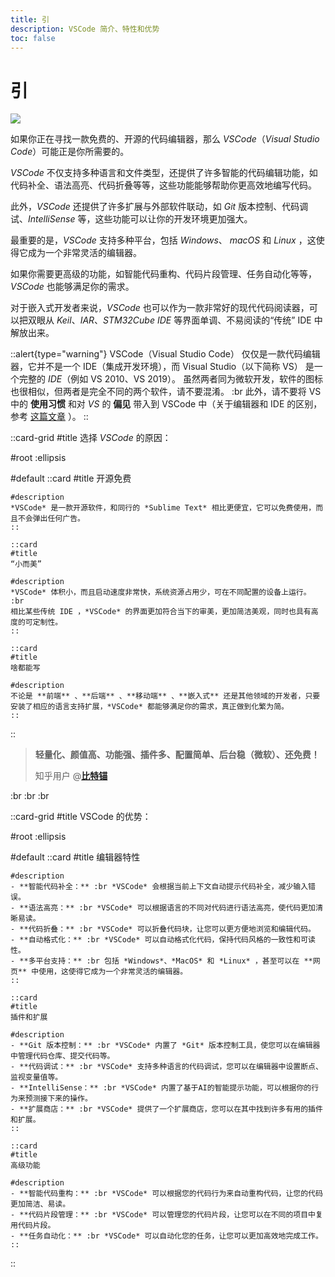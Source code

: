 ```yaml
---
title: 引
description: VSCode 简介、特性和优势
toc: false
---
```


# 引

![](/img/3/0/VSCode-Icon.png)

如果你正在寻找一款免费的、开源的代码编辑器，那么 *VSCode*（*Visual Studio Code*）可能正是你所需要的。

*VSCode* 不仅支持多种语言和文件类型，还提供了许多智能的代码编辑功能，如代码补全、语法高亮、代码折叠等等，这些功能能够帮助你更高效地编写代码。

此外，*VSCode* 还提供了许多扩展与外部软件联动，如 *Git* 版本控制、代码调试、*IntelliSense* 等，这些功能可以让你的开发环境更加强大。

最重要的是，*VSCode* 支持多种平台，包括 *Windows*、 *macOS* 和 *Linux* ，这使得它成为一个非常灵活的编辑器。

如果你需要更高级的功能，如智能代码重构、代码片段管理、任务自动化等等，*VSCode* 也能够满足你的需求。

对于嵌入式开发者来说，*VSCode* 也可以作为一款非常好的现代代码阅读器，可以把双眼从 *Keil*、*IAR*、*STM32Cube IDE* 等界面单调、不易阅读的“传统” IDE 中解放出来。

::alert{type="warning"}
VSCode（Visual Studio Code） 仅仅是一款代码编辑器，它并不是一个 IDE（集成开发环境），而 Visual Studio（以下简称 VS） 是一个完整的 *IDE*（例如 VS 2010、VS 2019）。
虽然两者同为微软开发，软件的图标也很相似，但两者是完全不同的两个软件，请不要混淆。 :br
此外，请不要将 VS 中的 **使用习惯** 和对 *VS* 的 **偏见** 带入到 VSCode 中（关于编辑器和 IDE 的区别，参考 [这篇文章](https://book.crifan.com/books/editor_ide_summary/website/editor_ide_intro/) ）。
::

::card-grid
#title
选择 *VSCode* 的原因：

#root
:ellipsis

#default
    ::card
    #title
    开源免费

    #description
    *VSCode* 是一款开源软件，和同行的 *Sublime Text* 相比更便宜，它可以免费使用，而且不会弹出任何广告。
    ::

    ::card
    #title
    “小而美”

    #description
    *VSCode* 体积小，而且启动速度非常快，系统资源占用少，可在不同配置的设备上运行。
    :br
    相比某些传统 IDE ，*VSCode* 的界面更加符合当下的审美，更加简洁美观，同时也具有高度的可定制性。
    ::

    ::card
    #title
    啥都能写

    #description
    不论是 **前端** 、**后端** 、**移动端** 、**嵌入式** 还是其他领域的开发者，只要安装了相应的语言支持扩展，*VSCode* 都能够满足你的需求，真正做到化繁为简。
    ::
::

> **轻量化、颜值高、功能强、插件多、配置简单、后台稳（微软）、还免费！**
> 
> 知乎用户 @[**比特锚**](https://www.zhihu.com/question/365621890/answer/1050772881)

:br
:br
:br

::card-grid
#title
VSCode 的优势：

#root
:ellipsis

#default
    ::card
    #title
    编辑器特性

    #description
    - **智能代码补全：** :br *VSCode* 会根据当前上下文自动提示代码补全，减少输入错误。
    - **语法高亮：** :br *VSCode* 可以根据语言的不同对代码进行语法高亮，使代码更加清晰易读。
    - **代码折叠：** :br *VSCode* 可以折叠代码块，让您可以更方便地浏览和编辑代码。
    - **自动格式化：** :br *VSCode* 可以自动格式化代码，保持代码风格的一致性和可读性。
    - **多平台支持：** :br 包括 *Windows*、*MacOS* 和 *Linux* ，甚至可以在 **网页** 中使用，这使得它成为一个非常灵活的编辑器。
    ::

    ::card
    #title
    插件和扩展

    #description
    - **Git 版本控制：** :br *VSCode* 内置了 *Git* 版本控制工具，使您可以在编辑器中管理代码仓库、提交代码等。
    - **代码调试：** :br *VSCode* 支持多种语言的代码调试，您可以在编辑器中设置断点、监视变量值等。
    - **IntelliSense：** :br *VSCode* 内置了基于AI的智能提示功能，可以根据你的行为来预测接下来的操作。
    - **扩展商店：** :br *VSCode* 提供了一个扩展商店，您可以在其中找到许多有用的插件和扩展。
    ::

    ::card
    #title
    高级功能

    #description
    - **智能代码重构：** :br *VSCode* 可以根据您的代码行为来自动重构代码，让您的代码更加简洁、易读。
    - **代码片段管理：** :br *VSCode* 可以管理您的代码片段，让您可以在不同的项目中复用代码片段。
    - **任务自动化：** :br *VSCode* 可以自动化您的任务，让您可以更加高效地完成工作。
    ::
::
